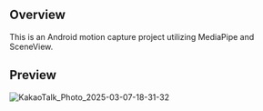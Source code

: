 ## Overview
This is an Android motion capture project utilizing MediaPipe and SceneView.

## Preview
![KakaoTalk_Photo_2025-03-07-18-31-32](https://github.com/user-attachments/assets/596f7284-9de4-4381-9038-49905b5a4522)
